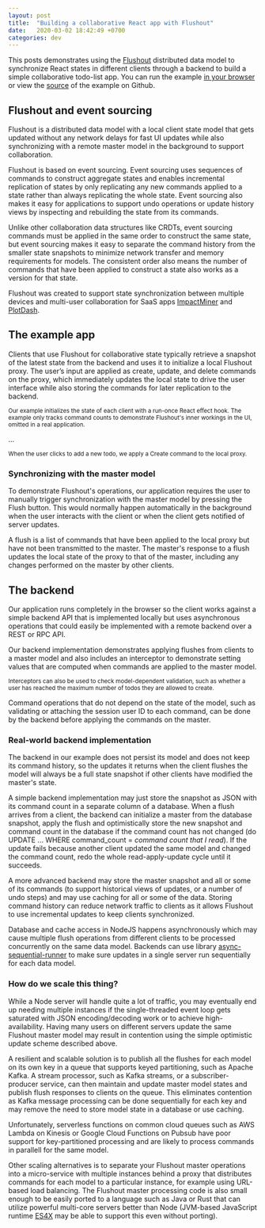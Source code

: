 ```yaml
---
layout: post
title:  "Building a collaborative React app with Flushout"
date:   2020-03-02 18:42:49 +0700
categories: dev
---
```

This posts demonstrates using the [Flushout](https://github.com/saarw/flushout) distributed data model to synchronize React states in different clients through a backend to build a simple collaborative todo-list app. You can run the example [in your browser](https://eager-almeida-2b573e.netlify.com/) or view the [source](https://github.com/saarw/flushout-example) of the example on Github.

## Flushout and event sourcing
Flushout is a distributed data model with a local client state model that gets updated without any network delays for fast UI updates while also synchronizing with a remote master model in the background to support collaboration. 

Flushout is based on event sourcing. Event sourcing uses sequences of commands to construct aggregate states and enables incremental replication of states by only replicating any new commands applied to a state rather than always replicating the whole state. Event sourcing also makes it easy for applications to support undo operations or update history views by inspecting and rebuilding the state from its commands.

Unlike other collaboration data structures like CRDTs, event sourcing commands must be applied in the same order to construct the same state, but event sourcing makes it easy to separate the command history from the smaller state snapshots to minimize network transfer and memory requirements for models. The consistent order also means the number of commands that have been applied to construct a state also works as a version for that state.

Flushout was created to support state synchronization between multiple devices and multi-user collaboration for SaaS apps [ImpactMiner](https://impactminer.com) and [PlotDash](https://plotdash.com).
## The example app
Clients that use Flushout for collaborative state typically retrieve a snapshot of the latest state from the backend and uses it to initialize a local Flushout proxy. The user’s input are applied as create, update, and delete commands on the proxy, which immediately updates the local state to drive the user interface while also storing the commands for later replication to the backend. 

<script charset="UTF-8" src="https://gist-it.appspot.com/github.com/saarw/flushout-example/commit/2ebceec6a6ee78b34405f3890857bef8f1850eed/src/Client.tsx?slice=75:84&footer=minimal"></script>
<small>Our example initializes the state of each client with a run-once React effect hook. The example only tracks command counts to demonstrate Flushout's inner workings in the UI, omitted in a real application.</small>

<script charset="UTF-8" src="https://gist-it.appspot.com/github.com/saarw/flushout-example/commit/2ebceec6a6ee78b34405f3890857bef8f1850eed/src/Client.tsx?slice=69:72&footer=no"></script>
...
<script charset="UTF-8" src="https://gist-it.appspot.com/github.com/saarw/flushout-example/commit/2ebceec6a6ee78b34405f3890857bef8f1850eed/src/Client.tsx?slice=117:125&footer=minimal"></script>
<small>When the user clicks to add a new todo, we apply a Create command to the local proxy.</small>

### Synchronizing with the master model
To demonstrate Flushout's operations, our application requires the user to manually trigger synchronization with the master model by pressing the Flush button. This would normally happen automatically in the background when the user interacts with the client or when the client gets notified of server updates.

A flush is a list of commands that have been applied to the local proxy but have not been transmitted to the master. The master's response to a flush updates the local state of the proxy to that of the master, including any changes performed on the master by other clients.
<script charset="UTF-8" src="https://gist-it.appspot.com/github.com/saarw/flushout-example/commit/2ebceec6a6ee78b34405f3890857bef8f1850eed/src/Client.tsx?slice=132:135&footer=minimal"></script>

## The backend
Our application runs completely in the browser so the client works against a simple backend API that is implemented locally but uses asynchronous operations that could easily be implemented with a remote backend over a REST or RPC API.
<script charset="UTF-8" src="https://gist-it.appspot.com/github.com/saarw/flushout-example/commit/2ebceec6a6ee78b34405f3890857bef8f1850eed/src/types.ts?slice=11:15&footer=minimal"></script>


Our backend implementation demonstrates applying flushes from clients to a master model and also includes an interceptor to demonstrate setting values that are computed when commands are applied to the master model. 

<script charset="UTF-8" src="https://gist-it.appspot.com/github.com/saarw/flushout-example/commit/2ebceec6a6ee78b34405f3890857bef8f1850eed/src/Backend.ts?slice=14:25&footer=minimal"></script>


<small>Interceptors can also be used to check model-dependent validation, such as whether a user has reached the maximum number of todos they are allowed to create.</small>

Command operations that do not depend on the state of the model, such as validating or attaching the session user ID to each command, can be done by the backend before applying the commands on the master.

### Real-world backend implementation
The backend in our example does not persist its model and does not keep its command history, so the updates it returns when the client flushes the model will always be a full state snapshot if other clients have modified the master's state. 

A simple backend implementation may just store the snapshot as JSON with its command count in a separate column of a database. When a flush arrives from a client, the backend can initialize a master from the database snapshot, apply the flush and optimistically store the new snapshot and command count in the database if the command count has not changed (do UPDATE ... WHERE command_count = *command count that I read*). If the update fails because another client updated the same model and changed the command count, redo the whole read-apply-update cycle until it succeeds.

A more advanced backend may store the master snapshot and all or some of its commands (to support historical views of updates, or a number of undo steps) and may use caching for all or some of the data. Storing command history can reduce network traffic to clients as it allows Flushout to use incremental updates to keep clients synchronized.

Database and cache access in NodeJS happens asynchronously which may cause multiple flush operations from different clients to be processed concurrently on the same data model. Backends can use library [async-sequential-runner](https://github.com/saarw/async-sequential-runner) to make sure updates in a single server run sequentially for each data model.

### How do we scale this thing?
While a Node server will handle quite a lot of traffic, you may eventually end up needing multiple instances if the single-threaded event loop gets saturated with JSON encoding/decoding work or to achieve high-availability. Having many users on different servers update the same Flushout master model may result in contention using the simple optimistic update scheme described above.

A resilient and scalable solution is to publish all the flushes for each model on its own key in a queue that supports keyed partitioning, such as Apache Kafka. A stream processor, such as Kafka streams, or a subscriber-producer service, can then maintain and update master model states and publish flush responses to clients on the queue. This eliminates contention as Kafka message processing can be done sequentially for each key and may remove the need to store model state in a database or use caching. 

Unfortunately, serverless functions on common cloud queues such as AWS Lambda on Kinesis or Google Cloud Functions on Pubsub have poor support for key-partitioned processing and are likely to process commands in parallell for the same model.

Other scaling alternatives is to separate your Flushout master operations into a micro-service with multiple instances behind a proxy that distributes commands for each model to a particular instance, for example using URL-based load balancing. The Flushout master processing code is also small enough to be easily ported to a language such as Java or Rust that can utilize powerful multi-core servers better than Node (JVM-based JavaScript runtime [ES4X](https://reactiverse.io/es4x/) may be able to support this even without porting).
